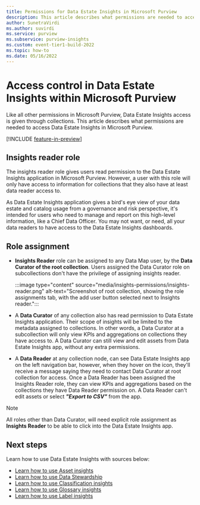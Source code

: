 ```yaml
---
title: Permissions for Data Estate Insights in Microsoft Purview
description: This article describes what permissions are needed to access access and managed Data Estate Insights in Microsoft Purview.
author: SunetraVirdi
ms.author: suvirdi
ms.service: purview
ms.subservice: purview-insights
ms.custom: event-tier1-build-2022
ms.topic: how-to
ms.date: 05/16/2022
---
```


# Access control in Data Estate Insights within Microsoft Purview

Like all other permissions in Microsoft Purview, Data Estate Insights access is given through collections. This article describes what permissions are needed to access Data Estate Insights in Microsoft Purview.

[!INCLUDE [feature-in-preview](includes/feature-in-preview.md)]

## Insights reader role

The insights reader role gives users read permission to the Data Estate Insights application in Microsoft Purview. However, a user with this role will only have access to information for collections that they also have at least data reader access to.

As Data Estate Insights application gives a bird's eye view of your data estate and catalog usage from a governance and risk perspective, it's intended for users who need to manage and report on this high-level information, like a Chief Data Officer. You may not want, or need, all your data readers to have access to the Data Estate Insights dashboards.


## Role assignment

* **Insights Reader** role can be assigned to any Data Map user, by the **Data Curator of the root collection**. Users assigned the Data Curator role on subcollections don't have the privilege of assigning insights reader.

    :::image type="content" source="media/insights-permissions/insights-reader.png" alt-text="Screenshot of root collection, showing the role assignments tab, with the add user button selected next to Insights reader.":::

* A **Data Curator** of any collection also has read permission to Data Estate Insights application. Their scope of insights will be limited to the metadata assigned to collections. In other words, a Data Curator at a subcollection will only view KPIs and aggregations on collections they have access to. A Data Curator can still view and edit assets from Data Estate Insights app, without any extra permissions.

* A **Data Reader** at any collection node, can see Data Estate Insights app on the left navigation bar, however, when they hover on the icon, they'll receive a message saying they need to contact Data Curator at root collection for access. Once a Data Reader has been assigned the Insights Reader role, they can view KPIs and aggregations based on the collections they have Data Reader permission on. 
A Data Reader can't edit assets or select ***"Export to CSV"*** from the app.

> [!NOTE]
> All roles other than Data Curator, will need explicit role assignment as **Insights Reader** to be able to click into the Data Estate Insights app.

## Next steps

Learn how to use Data Estate Insights with sources below:

* [Learn how to use Asset insights](asset-insights.md)
* [Learn how to use Data Stewardship](data-stewardship.md)
* [Learn how to use Classification insights](classification-insights.md)
* [Learn how to use Glossary insights](glossary-insights.md)
* [Learn how to use Label insights](sensitivity-insights.md)

